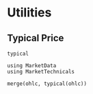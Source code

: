 # Utilities

## Typical Price

```@docs
typical
```

```@repl
using MarketData
using MarketTechnicals

merge(ohlc, typical(ohlc))
```
